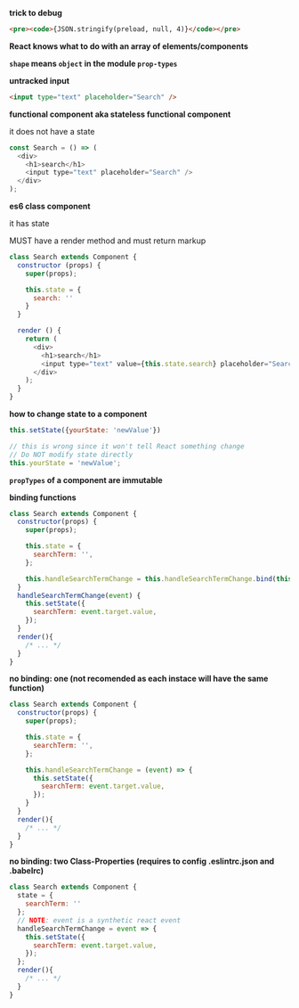 __trick to debug__

```html
<pre><code>{JSON.stringify(preload, null, 4)}</code></pre>
```

__React knows what to do with an array of elements/components__

__`shape` means `object` in the module `prop-types`__

__untracked input__

```html
<input type="text" placeholder="Search" />
```

__functional component aka stateless functional component__

it does not have a state

```js
const Search = () => (
  <div>
    <h1>search</h1>
    <input type="text" placeholder="Search" />
  </div>
);
```

__es6 class component__

it has state

MUST have a render method and must return markup

```js
class Search extends Component {
  constructor (props) {
    super(props);

    this.state = {
      search: ''
    }
  }

  render () {
    return (
      <div>
        <h1>search</h1>
        <input type="text" value={this.state.search} placeholder="Search" />
      </div>
    );
  }
}
```
__how to change state to a component__

```js
this.setState({yourState: 'newValue'})
```

```js
// this is wrong since it won't tell React something change
// Do NOT modify state directly
this.yourState = 'newValue';
```

__`propTypes` of a component are immutable__

__binding functions__

```js
class Search extends Component {
  constructor(props) {
    super(props);

    this.state = {
      searchTerm: '',
    };

    this.handleSearchTermChange = this.handleSearchTermChange.bind(this);
  }
  handleSearchTermChange(event) {
    this.setState({
      searchTerm: event.target.value,
    });
  }
  render(){
    /* ... */
  }
}
```

__no binding: one (not recomended as each instace will have the same function)__


```js
class Search extends Component {
  constructor(props) {
    super(props);

    this.state = {
      searchTerm: '',
    };

    this.handleSearchTermChange = (event) => {
      this.setState({
        searchTerm: event.target.value,
      });
    }
  }
  render(){
    /* ... */
  }
}
```

__no binding: two Class-Properties (requires to config .eslintrc.json and .babelrc)__


```js
class Search extends Component {
  state = {
    searchTerm: ''
  };
  // NOTE: event is a synthetic react event
  handleSearchTermChange = event => {
    this.setState({
      searchTerm: event.target.value,
    });
  };
  render(){
    /* ... */
  }
}
```
